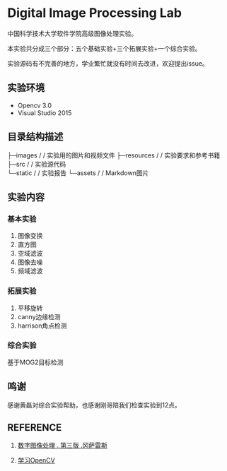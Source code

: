# Digital Image Processing Lab
中国科学技术大学软件学院高级图像处理实验。

本实验共分成三个部分：五个基础实验+三个拓展实验+一个综合实验。

实验源码有不完善的地方，学业繁忙就没有时间去改进，欢迎提出issue。

## 实验环境

- Opencv 3.0
- Visual Studio 2015

## 目录结构描述


├─images		/ /  实验用的图片和视频文件
├─resources		/ /  实验要求和参考书籍
├─src			/ /  实验源代码    
└─static			/ /  实验报告
    └─assets		/ /  Markdown图片

## 实验内容

### 基本实验

1. 图像变换
2. 直方图
3. 空域滤波
4. 图像去噪
5. 频域滤波

### 拓展实验

1. 平移旋转
2. canny边缘检测
3. harrison角点检测

### 综合实验

   基于MOG2目标检测

## 鸣谢

感谢黄磊对综合实验帮助，也感谢刚哥陪我们检查实验到12点。

## REFERENCE

1. [数字图像处理 . 第三版 .冈萨雷斯](<https://www.baidu.com/link?url=Cvh6HSG8oHufmeMZx8IG_fX-LTS-8q-lCTEscrGL3I__5drJXOYmiduMmqvWAit7KrUENd_EKXnGu_D77CnXvq&wd=&eqid=92b2e1a20005f42d000000065cb1dab3>)

2.  [学习OpenCV](<https://book.douban.com/subject/3753487/>)